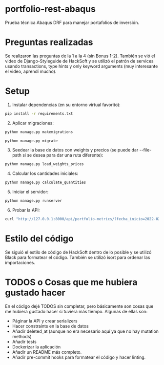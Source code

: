 # portfolio-rest-abaqus
Prueba técnica Abaqus DRF para manejar portafolios de inversión.

# Preguntas realizadas

Se realizaron las preguntas de la 1 a la 4 (sin Bonus 1-2). También se vió el video de Django-Styleguide de HackSoft y se utilizó el patrón de services usando transactions, type hints y only keyword arguments (muy interesante el video, aprendí mucho).

# Setup

1. Instalar dependencias (en su entorno virtual favorito):
```bash
pip install -r requirements.txt
```
2. Aplicar migraciones:
```bash
python manage.py makemigrations
```
```bash
python manage.py migrate
```
3. Seedear la base de datos con weights y precios (se puede dar --file-path si se desea para dar una ruta diferente):
```bash
python manage.py load_weights_prices
```
4. Calcular los cantidades iniciales:
```bash
python manage.py calculate_quantities
```
5. Iniciar el servidor:
```bash
python manage.py runserver
```
6. Probar la API:
```bash
curl "http://127.0.0.1:8000/api/portfolio-metrics/?fecha_inicio=2022-02-15&fecha_fin=2023-02-16&portfolio=portafolio 1"
```
# Estilo del código
Se siguió el estilo de código de HackSoft dentro de lo posible y se utilizó Black para formatear el código. También se utilizó isort para ordenar las importaciones.

# TODOS o Cosas que me hubiera gustado hacer

En el código dejé TODOS sin completar, pero básicamente son cosas que me hubiera gustado hacer si tuviera más tiempo. Algunas de ellas son:
- Páginar la API y crear serializers
- Hacer constraints en la base de datos
- Añadir deleted_at (aunque no era necesario aquí ya que no hay mutation methods)
- Añadir tests
- Dockerizar la aplicación
- Añadir un README más completo.
- Añadir pre-commit hooks para formatear el código y hacer linting.